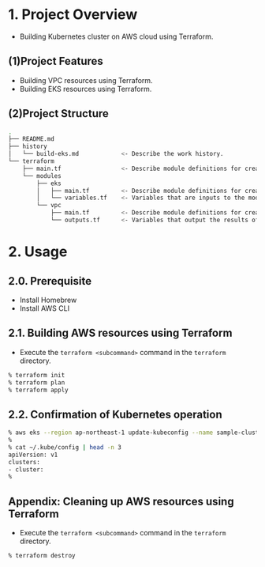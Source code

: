 # 1. Project Overview
* Building Kubernetes cluster on AWS cloud using Terraform.

## (1)Project Features
* Building VPC resources using Terraform.
* Building EKS resources using Terraform.

## (2)Project Structure
```sh
.
├── README.md
├── history
│   └── build-eks.md            <- Describe the work history.
└── terraform
    ├── main.tf                 <- Describe module definitions for creating resources.
    └── modules
        ├── eks
        │   ├── main.tf         <- Describe module definitions for creating resources related to EKS.
        │   └── variables.tf    <- Variables that are inputs to the module (like function arguments).
        └── vpc
            ├── main.tf         <- Describe module definitions for creating resources related to VPC.
            └── outputs.tf      <- Variables that output the results of the module (like the return value of a function)
```

# 2. Usage
## 2.0. Prerequisite
* Install Homebrew
* Install AWS CLI

## 2.1. Building AWS resources using Terraform
* Execute the `terraform <subcommand>` command in the `terraform` directory.

```sh
% terraform init
% terraform plan
% terraform apply
```

## 2.2. Confirmation of Kubernetes operation

```sh
% aws eks --region ap-northeast-1 update-kubeconfig --name sample-cluster
% 
% cat ~/.kube/config | head -n 3
apiVersion: v1
clusters:
- cluster:
% 
```

## Appendix: Cleaning up AWS resources using Terraform
* Execute the `terraform <subcommand>` command in the `terraform` directory.

```sh
% terraform destroy
```

